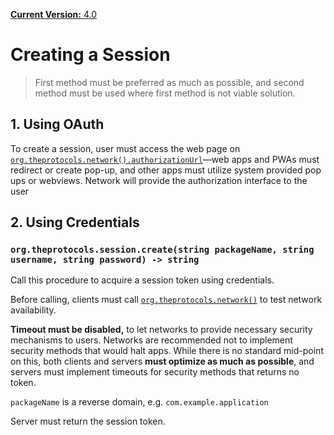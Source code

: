 [**Current Version:** 4.0](README.md)

# Creating a Session

> First method must be preferred as much as possible, and second method must be used where first method is not viable solution.

## 1. Using OAuth

To create a session, user must access the web page on [`org.theprotocols.network().authorizationUrl`](01_network.md)—web apps and PWAs must redirect or create pop-up, and other apps must utilize system provided pop ups or webviews. Network will provide the authorization interface to the user

## 2. Using Credentials

### `org.theprotocols.session.create(string packageName, string username, string password) -> string`

Call this procedure to acquire a session token using credentials.

Before calling, clients must call [`org.theprotocols.network()`](01_network.md) to test network availability.

**Timeout must be disabled,** to let networks to provide necessary security mechanisms to users.
Networks are recommended not to implement security methods that would halt apps. While there is no standard mid-point on this, both clients and servers **must optimize as much as possible**, and servers must implement timeouts for security methods that returns no token.

`packageName` is a reverse domain, e.g. `com.example.application`

Server must return the session token.
